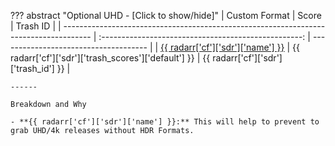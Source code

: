 ??? abstract "Optional UHD - [Click to show/hide]"
    | Custom Format                                                                         |                        Score                         | Trash ID                              |
    | ------------------------------------------------------------------------------------- | :--------------------------------------------------: | ------------------------------------- |
    | [{{ radarr['cf']['sdr']['name'] }}](/Radarr/Radarr-collection-of-custom-formats/#sdr) | {{ radarr['cf']['sdr']['trash_scores']['default'] }} | {{ radarr['cf']['sdr']['trash_id'] }} |

    ------

    Breakdown and Why

    - **{{ radarr['cf']['sdr']['name'] }}:** This will help to prevent to grab UHD/4k releases without HDR Formats.
